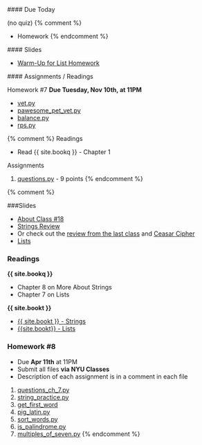<article class="due" markdown="block">
#### Due Today

(no quiz)
{% comment %}
* Homework
{% endcomment %}

</article>

<article class="slides" markdown="block">
#### Slides

* [Warm-Up for List Homework](classes/18/lists_warmup.html)

</article>

<article class="assignments" markdown="block">
#### Assignments / Readings		

Homework #7 __Due Tuesday, Nov 10th, at 11PM__ 

* [vet.py](homework/hw07/vet.py)
* [pawesome_pet_vet.py](homework/hw07/pawsome_pet_vet.py)
* [balance.py](homework/hw07/balance.py)
* [rps.py](homework/hw07/rps.py)

{% comment %}
Readings

* Read {{ site.bookq }} - Chapter 1

Assignments 

1. [questions.py](homework/hw01/questions.py) - 9 points
{% endcomment %}
</article>
{% comment %}
<a name="class18"></a>

###Slides
* [About Class #18](classes/18/meta.html)
* [Strings Review](classes/18/strings_review.html)
* Or check out the [review from the last class](classes/17/strings_built_in_functions.html) and [Ceasar Cipher](classes/17/strings_built_in_functions.html) 
* [Lists](classes/18/lists.html)


### Readings
__{{ site.bookq }}__

* Chapter 8 on More About Strings
* Chapter 7 on Lists

__{{ site.bookt }}__

* [{{ site.bookt }} - Strings](http://openbookproject.net/thinkcs/python/english3e/strings.html)
* [{{site.bookt}} - Lists](http://openbookproject.net/thinkcs/python/english3e/lists.html) 

<a name="homework8"></a>

### Homework #8


* Due __Apr 11th__ at 11PM
* Submit all files __via NYU Classes__
* Description of each assignment is in a comment in each file

1. [questions_ch_7.py](homework/hw08/questions_ch_7.py)
2. [string_practice.py](homework/hw08/string_practice.py)
3. [get_first_word](homework/hw08/get_first_word.py)
4. [pig_latin.py](homework/hw08/pig_latin.py)
5. [sort_words.py](homework/hw08/sort_words.py)
6. [is_palindrome.py](homework/hw08/is_palindrome.py)
7. [multiples_of_seven.py](homework/hw08/multiples_of_seven.py)
{% endcomment %}
